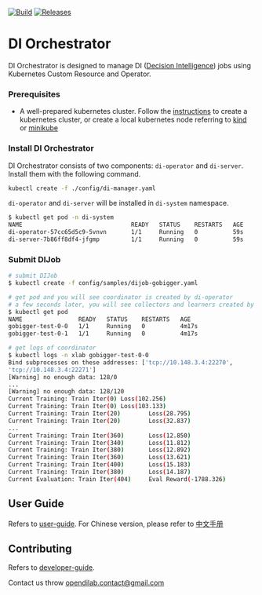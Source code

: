 [![Build](https://github.com/opendilab/DI-orchestrator/actions/workflows/build.yaml/badge.svg?branch=main)](https://github.com/opendilab/DI-orchestrator/actions/workflows/build.yaml) [![Releases](https://github.com/opendilab/DI-orchestrator/actions/workflows/release.yaml/badge.svg)](https://github.com/opendilab/DI-orchestrator/actions/workflows/release.yaml)

# DI Orchestrator

DI Orchestrator is designed to manage DI ([Decision Intelligence](https://github.com/opendilab/DI-engine/)) jobs using Kubernetes Custom Resource and Operator.

### Prerequisites

- A well-prepared kubernetes cluster. Follow the [instructions](https://kubernetes.io/docs/setup/production-environment/tools/kubeadm/create-cluster-kubeadm/) to create a kubernetes cluster, or create a local kubernetes node referring to [kind](https://kind.sigs.k8s.io/docs/user/quick-start/) or [minikube](https://minikube.sigs.k8s.io/docs/start/)

### Install DI Orchestrator

DI Orchestrator consists of two components: `di-operator` and `di-server`. Install them with the following command.

```bash
kubectl create -f ./config/di-manager.yaml
```

`di-operator` and `di-server` will be installed in `di-system` namespace.

```bash
$ kubectl get pod -n di-system
NAME                               READY   STATUS    RESTARTS   AGE
di-operator-57cc65d5c9-5vnvn       1/1     Running   0          59s
di-server-7b86ff8df4-jfgmp         1/1     Running   0          59s
```

### Submit DIJob

```bash
# submit DIJob
$ kubectl create -f config/samples/dijob-gobigger.yaml

# get pod and you will see coordinator is created by di-operator
# a few seconds later, you will see collectors and learners created by di-server
$ kubectl get pod
NAME                READY   STATUS    RESTARTS   AGE
gobigger-test-0-0   1/1     Running   0          4m17s
gobigger-test-0-1   1/1     Running   0          4m17s

# get logs of coordinator
$ kubectl logs -n xlab gobigger-test-0-0
Bind subprocesses on these addresses: ['tcp://10.148.3.4:22270',
'tcp://10.148.3.4:22271']
[Warning] no enough data: 128/0
...
[Warning] no enough data: 128/120
Current Training: Train Iter(0) Loss(102.256)
Current Training: Train Iter(0) Loss(103.133)
Current Training: Train Iter(20)        Loss(28.795)
Current Training: Train Iter(20)        Loss(32.837)
...
Current Training: Train Iter(360)       Loss(12.850)
Current Training: Train Iter(340)       Loss(11.812)
Current Training: Train Iter(380)       Loss(12.892)
Current Training: Train Iter(360)       Loss(13.621)
Current Training: Train Iter(400)       Loss(15.183)
Current Training: Train Iter(380)       Loss(14.187)
Current Evaluation: Train Iter(404)     Eval Reward(-1788.326)
```

## User Guide

Refers to [user-guide](./docs/architecture.md). For Chinese version, please refer to [中文手册](./docs/architecture-cn.md)

## Contributing

Refers to [developer-guide](./docs/developer-guide.md).

Contact us throw <opendilab.contact@gmail.com>

